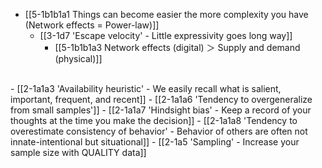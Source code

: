 - [[5-1b1b1a1 Things can become easier the more complexity you have (Network effects = Power-law)]]
  - [[3-1d7 'Escape velocity' - Little expressivity goes long way]]
    - [[5-1b1b1a3 Network effects (digital) ＞ Supply and demand (physical)]]
<br>
- [[2-1a1a3 'Availability heuristic' - We easily recall what is salient, important, frequent, and recent]]
- [[2-1a1a6 'Tendency to overgeneralize from small samples']]
- [[2-1a1a7 'Hindsight bias' - Keep a record of your thoughts at the time you make the decision]]
- [[2-1a1a8 'Tendency to overestimate consistency of behavior' - Behavior of others are often not innate-intentional but situational]]
- [[2-1a5 'Sampling' - Increase your sample size with QUALITY data]]
